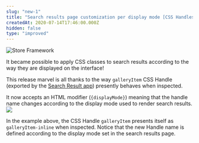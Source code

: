 ```yaml
---
slug: "new-1"
title: "Search results page customization per display mode [CSS Handles]"
createdAt: 2020-07-14T17:46:00.000Z
hidden: false
type: "improved"
---
```


![Store Framework](https://raw.githubusercontent.com/vtexdocs/dev-portal-content/main/images/new-1-0.png)

It became possible to apply CSS classes to search results according to the way they are displayed on the interface!

This release marvel is all thanks to the way `galleryItem` CSS Handle (exported by the [Search Result app](https://vtex.io/docs/components/all/vtex.store-components/productspecifications/)) presently behaves when inspected.

It now accepts an HTML modifier  (`{displayMode}`) meaning that the handle name changes according to the display mode used to render search results.
![](https://raw.githubusercontent.com/vtexdocs/dev-portal-content/main/images/new-1-1.png)

In the example above, the CSS Handle `galleryItem` presents itself as `galleryItem-inline` when inspected. Notice that the new Handle name is defined according to the display mode set in the search results page.
